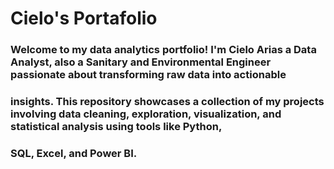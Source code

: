 # Cielo's Portafolio
### Welcome to my data analytics portfolio! I'm Cielo Arias a Data Analyst, also a Sanitary and Environmental Engineer passionate about transforming raw data into actionable 
### insights. This repository showcases a collection of my projects involving data cleaning, exploration, visualization, and statistical analysis using tools like Python,
### SQL, Excel, and Power BI.
